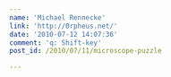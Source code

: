 ```yaml
---
name: 'Michael Rennecke'
link: 'http://0rpheus.net/'
date: '2010-07-12 14:07:36'
comment: 'q: Shift-key'
post_id: /2010/07/11/microscope-puzzle

---
```



